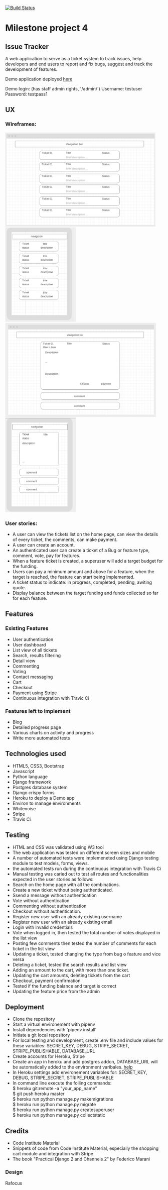 [![Build Status](https://travis-ci.org/rafocus/milestone-project-4.svg?branch=master)](https://travis-ci.org/rafocus/milestone-project-4)
# Milestone project 4
## Issue Tracker

A web application to serve as a ticket system to track issues, help developers and end users to report and fix bugs, suggest and track the development of features. 

Demo application deployed [here](https://issuetrack2019.herokuapp.com/)  

Demo login: (has staff admin rights, '/admin/')
Username: testuser  
Password: testpass1  

## UX

### Wireframes: 

<img src="design/wireframes/desktop_list.png" height="300"/><img src="design/wireframes/mobile_list.png"  height="300"/>
<img src="design/wireframes/desktop_detail.png" height="300"/><img src="design/wireframes/mobile_detail.png"  height="300"/>

### User stories:

- A user can view the tickets list on the home page, can view the details of every ticket, the comments, can make payment.
- A user can create an account. 
- An authenticated user can create a ticket of a Bug or feature type, comment, vote, pay for features.
- When a feature ticket is created, a superuser will add a target budget for the funding.
- Users can pay a minimum amount and above for a feature, when the target is reached, the feature can start being implemented.
- A ticket status to indicate: in progress, completed, pending, awiting quote.
- Display balance between the target funding and funds collected so far for each feature.

## Features

### Existing Features

- User authentication
- User dashboard
- List view of all tickets
- Search, results filtering
- Detail view 
- Commenting
- Voting
- Contact messaging
- Cart
- Checkout
- Payment using Stripe
- Continuous integration with Travic Ci

### Features left to implement

- Blog
- Detailed progress page
- Various charts on activity and progress
- Write more automated tests

## Technologies used

- HTML5, CSS3, Bootstrap
- Javascript
- Python language
- Django framework
- Postgres database system
- Django crispy forms
- Heroku to deploy a Demo app
- Environ to manage environments
- Whitenoise
- Stripe
- Travis Ci

## Testing

- HTML and CSS was validated using W3 tool
- The web application was tested on different screen sizes and mobile
- A number of automated tests were implemeneted using Django testing module to test models, forms, views.
- the automated tests run during the continuous integration with Travis Ci 
- Manual testing was caried out to test all routes and functionalities expected in the user stories as follows:
- Search on the home page with all the combinations.
- Create a new ticket without being authenticated.
- Ssend a message without authentication
- Vote without authentication
- Commenting without authentication
- Checkout without authentication.
- Register new user with an already existing username
- Register new user with an already existing email
- Login with invalid credentials
- Vote when logged in, then tested the total number of votes displayed in the list view
- Posting few comments then tested the number of comments for each ticket in the list view
- Updating a ticket, tested changing the type from bug o feature and vice versa
- Deleting a ticket, tested the search results and list view 
- Adding an amount to the cart, with more than one ticket.
- Updating the cart amounts, deleting tickets from the cart
- Checkout, payment confirmation
- Tested if the funding balance and target is correct
- Updating the feature price from the admin


## Deployment

- Clone the repository
- Start a virtual environement with pipenv
- Install dependencies with 'pipenv install'
- Initiate a git local repository
- For local testing and development, create .env file and include values for these variables: SECRET_KEY, DEBUG, STRIPE_SECRET,     STRIPE_PUBLISHABLE, DATABASE_URL
- Create accounts for Heroku, Stripe
- Create an app in heroku and add postgres addon, DATABASE_URL will be automatically added to the environment varibales. [help](https://devcenter.heroku.com/articles/git)
- In Heroku settings add environement variables for: SECRET_KEY, DEBUG, STRIPE_SECRET, STRIPE_PUBLISHABLE
- In command line execute the folling commands:  
$ heroku git:remote -a "your_app_name"  
$ git push heroku master  
$ heroku run python manage.py makemigrations  
$ heroku run python manage.py migrate  
$ heroku run python manage.py createsuperuser  
$ heroku run python manage.py collectstatic  

## Credits

- Code Institute Material
- Snippets of code from Code Institute Material, especially the shopping cart module and integration with Stripe.
- The book "Practical Django 2 and Channels 2" by Federico Marani

### Design

Rafocus
